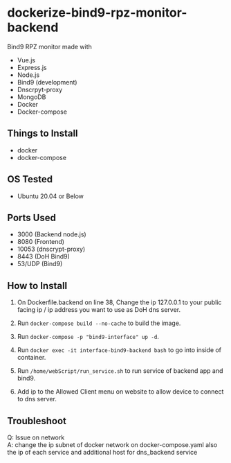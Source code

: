 # dockerize-bind9-rpz-monitor-backend
Bind9 RPZ monitor made with 
- Vue.js
- Express.js
- Node.js
- Bind9 (development)
- Dnscrpyt-proxy
- MongoDB
- Docker
- Docker-compose

## Things to Install
- docker
- docker-compose

## OS Tested

- Ubuntu 20.04 or Below

## Ports Used
- 3000 (Backend node.js)
- 8080 (Frontend)
- 10053 (dnscrypt-proxy)
- 8443 (DoH Bind9)
- 53/UDP (Bind9)

## How to Install

1. On Dockerfile.backend on line 38, Change the ip 127.0.0.1 to your public facing ip / ip address you want to use as DoH dns server.

2. Run `docker-compose build --no-cache` to build the image.

3. Run `docker-compose -p "bind9-interface" up -d`.

4. Run `docker exec -it interface-bind9-backend bash` to go into inside of container.

5. Run `/home/webScript/run_service.sh` to run service of backend app and bind9.

6. Add ip to the Allowed Client menu on website to allow device to connect to dns server.

## Troubleshoot
Q: Issue on network <br/>
A: change the ip subnet of docker network on docker-compose.yaml also the ip of each service and additional host for dns_backend service
